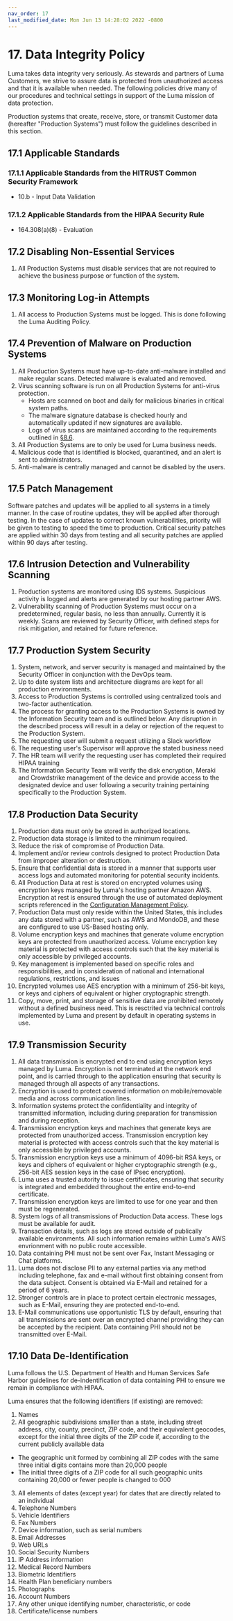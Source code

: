 ```yaml
---
nav_order: 17
last_modified_date: Mon Jun 13 14:28:02 2022 -0800
---
```


# 17. Data Integrity Policy

Luma takes data integrity very seriously. As stewards and partners of Luma Customers, we strive to assure data is protected from unauthorized access and that it is available when needed. The following policies drive many of our procedures and technical settings in support of the Luma mission of data protection.

Production systems that create, receive, store, or transmit Customer data (hereafter "Production Systems") must follow the guidelines described in this section.

## 17.1 Applicable Standards

### 17.1.1 Applicable Standards from the HITRUST Common Security Framework

* 10.b - Input Data Validation

### 17.1.2 Applicable Standards from the HIPAA Security Rule

* 164.308(a)(8) - Evaluation

## 17.2 Disabling Non-Essential Services

1. All Production Systems must disable services that are not required to achieve the business purpose or function of the system.

## 17.3 Monitoring Log-in Attempts

1. All access to Production Systems must be logged. This is done following the Luma Auditing Policy.

## 17.4 Prevention of Malware on Production Systems

1. All Production Systems must have up-to-date anti-malware installed and make regular scans. Detected malware is evaluated and removed.
1. Virus scanning software is run on all Production Systems for anti-virus protection.
   * Hosts are scanned on boot and daily for malicious binaries in critical system paths.
   * The malware signature database is checked hourly and automatically updated if new signatures are available.
   * Logs of virus scans are maintained according to the requirements outlined in [§8.6](08-auditing_policy.html#86-audit-log-security-controls-and-backup).
1. All Production Systems are to only be used for Luma business needs.
1. Malicious code that is identified is blocked, quarantined, and an alert is sent to administrators.
1. Anti-malware is centrally managed and cannot be disabled by the users.  

## 17.5 Patch Management

Software patches and updates will be applied to all systems in a timely manner. In the case of routine updates, they will be applied after thorough testing. In the case of updates to correct known vulnerabilities, priority will be given to testing to speed the time to production. Critical security patches are applied within 30 days from testing and all security patches are applied within 90 days after testing.

## 17.6 Intrusion Detection and Vulnerability Scanning

1. Production systems are monitored using IDS systems. Suspicious activity is logged and alerts are generated by our hosting partner AWS.
1. Vulnerability scanning of Production Systems must occur on a predetermined, regular basis, no less than annually. Currently it is weekly. Scans are reviewed by Security Officer, with defined steps for risk mitigation, and retained for future reference.

## 17.7 Production System Security

1. System, network, and server security is managed and maintained by the Security Officer in conjunction with the DevOps team.
2. Up to date system lists and architecture diagrams are kept for all production environments.
3. Access to Production Systems is controlled using centralized tools and two-factor authentication.
4. The process for granting access to the Production Systems is owned by the Information Security team and is outlined below. Any disruption in the described process will result in a delay or rejection of the request to the Production System.
  1. The requesting user will submit a request utilizing a Slack workflow 
  2. The requesting user's Supervisor will approve the stated business need
  3. The HR team will verify the requesting user has completed their required HIPAA training
  4. The Information Security Team will verify the disk encryption, Meraki and Crowdstrike management of the device and provide access to the designated device and user following a security training pertaining specifically to the Production System.


## 17.8 Production Data Security

1. Production data must only be stored in authorized locations.
1. Production data storage is limited to the minimum required.
1. Reduce the risk of compromise of Production Data.
1. Implement and/or review controls designed to protect Production Data from improper alteration or destruction.
1. Ensure that confidential data is stored in a manner that supports user access logs and automated monitoring for potential security incidents.
1. All Production Data at rest is stored on encrypted volumes using encryption keys managed by Luma's hosting partner Amazon AWS. Encryption at rest is ensured through the use of automated deployment scripts referenced in the [Configuration Management Policy](#9.-configuration-management-policy).
1. Production Data must only reside within the United States, this includes any data stored with a partner, such as AWS and MondoDB, and these are configured to use US-Based hosting only.
1. Volume encryption keys and machines that generate volume encryption keys are protected from unauthorized access. Volume encryption key material is protected with access controls such that the key material is only accessible by privileged accounts.
1. Key management is implemented based on specific roles and responsibilities, and in consideration of national and international regulations, restrictions, and issues
1. Encrypted volumes use AES encryption with a minimum of 256-bit keys, or keys and ciphers of equivalent or higher cryptographic strength.
1. Copy, move, print, and storage of sensitive data are prohibited remotely without a defined business need. This is resctrited via technical controls implemented by Luma and present by default in operating systems in use.

## 17.9 Transmission Security

1. All data transmission is encrypted end to end using encryption keys managed by Luma. Encryption is not terminated at the network end point, and is carried through to the application ensuring that security is managed through all aspects of any transactions. 
1. Encryption is used to protect covered information on mobile/removable media and across communication lines. 
1. Information systems protect the confidentiality and integrity of transmitted information, including during preparation for transmission and during reception.
1. Transmission encryption keys and machines that generate keys are protected from unauthorized access. Transmission encryption key material is protected with access controls such that the key material is only accessible by privileged accounts.
1. Transmission encryption keys use a minimum of 4096-bit RSA keys, or keys and ciphers of equivalent or higher cryptographic strength (e.g., 256-bit AES session keys in the case of IPsec encryption).
1. Luma uses a trusted autority to issue certificates, ensuring that security is integrated and embedded throughout the entire end-to-end certificate.
1. Transmission encryption keys are limited to use for one year and then must be regenerated.
1. System logs of all transmissions of Production Data access. These logs must be available for audit.
1. Transaction details, such as logs are stored outside of publically available environments. All such information remains within Luma's AWS envrionment with no public route accessible. 
1. Data containing PHI must not be sent over Fax, Instant Messaging or Chat platforms.
1. Luma does not disclose PII to any external parties via any method including telephone, fax and e-mail without first obtaining consent from the data subject. Consent is obtained via E-Mail and retained for a period of 6 years. 
1. Stronger controls are in place to protect certain electronic messages, such as E-Mail, ensuring they are protected end-to-end.
1. E-Mail communications use opportunistic TLS by default, ensuring that all transmissions are sent over an encrypted channel providing they can be accepted by the recipient. Data containing PHI should not be transmitted over E-Mail.
 
## 17.10 Data De-Identification

Luma follows the U.S. Department of Health and Human Services Safe Harbor guidelines for de-indentification of data containing PHI to ensure we remain in compliance with HIPAA.

Luma ensures that the following identifiers (if existing) are removed:

1. Names
2. All geographic subdivisions smaller than a state, including street address, city, county, precinct, ZIP code, and their equivalent geocodes, except for the initial three digits of the ZIP code if, according to the current publicly available data
  * The geographic unit formed by combining all ZIP codes with the same three initial digits contains more than 20,000 people
  * The initial three digits of a ZIP code for all such geographic units containing 20,000 or fewer people is changed to 000
3. All elements of dates (except year) for dates that are directly related to an individual
4. Telephone Numbers
5. Vehicle Identifiers
6. Fax Numbers
7. Device information, such as serial numbers
8. Email Addresses
9. Web URLs
10. Social Security Numbers
11. IP Address information
12. Medical Record Numbers
13. Biometric Identifiers
14. Health Plan beneficiary numbers
15. Photographs
16. Account Numbers
17. Any other unique identifying number, characteristic, or code
18. Certificate/license numbers
